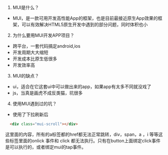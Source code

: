
1. MUI是什么？

* MUI，是一款可用开发高性能App的框架，也是目前最接近原生App效果的框架，可以有效解决HTML5原生开发中遇到的部分问题，同时体积也小


2. 为什么要用MUI开发APP项目？
 
 * 跨平台，一套代码搞定android,ios
 * 开发周期大大缩短
 * 开发成本比原生低很多
 * 开发效率高

3. MUI的缺点？

 * ui，适合在它这套ui中可以做出来的app，如果app有太多不同就没戏了
 * js，当真是画虎不成反类猫，坑很多

4. 使用MUI遇到过的坑？

* 使用了下拉刷新后  

```html
  <div class="mui-scroll"></div>
```

   这里面的内容，所有的a标签都的href都无法正常跳转，div，span，a ，i  等等这些标签里面的onlick 事件和 click 都无法执行。只有在button上面绑定click事件是可以执行的，或者绑定mui的tap事件。
